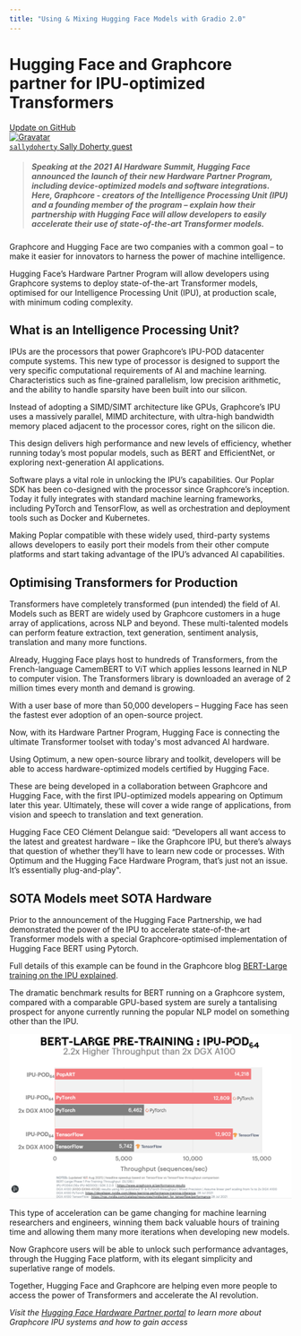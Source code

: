 ```yaml
---
title: "Using & Mixing Hugging Face Models with Gradio 2.0"
---
```


# Hugging Face and Graphcore partner for IPU-optimized Transformers

<div class="blog-metadata">
    <a target="_blank" class="btn no-underline text-sm mb-5 font-sans" href="https://github.com/huggingface/blog/blob/master/graphcore-ipu.md">
        Update on GitHub
    </a>
</div>

<div class="author-card">
    <a href="/sallydoherty">
        <img class="avatar avatar-user" src="https://aeiljuispo.cloudimg.io/v7/https://s3.amazonaws.com/moonup/production/uploads/1631552435426-613f70b0e5e451f0798c4fcd.jpeg?w=200&h=200&f=face" title="Gravatar">
        <div class="bfc">
            <code>sallydoherty</code>
            <span class="fullname">Sally Doherty</span>
            <span class="bg-gray-100 rounded px-1 text-gray-600 text-sm font-mono">guest</span>
        </div>
    </a>
</div>

> ##### Speaking at the 2021 AI Hardware Summit, Hugging Face announced the launch of their new Hardware Partner Program, including device-optimized models and software integrations. Here, Graphcore - creators of the Intelligence Processing Unit (IPU) and a founding member of the program – explain how their partnership with Hugging Face will allow developers to easily accelerate their use of state-of-the-art Transformer models.

Graphcore and Hugging Face are two companies with a common goal – to make it easier for innovators to harness the power of machine intelligence. 

Hugging Face’s Hardware Partner Program will allow developers using Graphcore systems to deploy state-of-the-art Transformer models, optimised for our Intelligence Processing Unit (IPU), at production scale, with minimum coding complexity.

## What is an Intelligence Processing Unit?

IPUs are the processors that power Graphcore’s IPU-POD datacenter compute systems. This new type of processor is designed to support the very specific computational requirements of AI and machine learning. Characteristics such as fine-grained parallelism, low precision arithmetic, and the ability to handle sparsity have been built into our silicon.

Instead of adopting a SIMD/SIMT architecture like GPUs, Graphcore’s IPU uses a massively parallel, MIMD architecture, with ultra-high bandwidth memory placed adjacent to the processor cores, right on the silicon die.

This design delivers high performance and new levels of efficiency, whether running today’s most popular models, such as BERT and EfficientNet, or exploring next-generation AI applications.

Software plays a vital role in unlocking the IPU’s capabilities. Our Poplar SDK has been co-designed with the processor since Graphcore’s inception. Today it fully integrates with standard machine learning frameworks, including PyTorch and TensorFlow, as well as orchestration and deployment tools such as Docker and Kubernetes.

Making Poplar compatible with these widely used, third-party systems allows developers to easily port their models from their other compute platforms and start taking advantage of the IPU’s advanced AI capabilities.

## Optimising Transformers for Production

Transformers have completely transformed (pun intended) the field of AI. Models such as BERT are widely used by Graphcore customers in a huge array of applications, across NLP and beyond. These multi-talented models can perform feature extraction, text generation, sentiment analysis, translation and many more functions.

Already, Hugging Face plays host to hundreds of Transformers, from the French-language CamemBERT to ViT which applies lessons learned in NLP to computer vision. The Transformers library is downloaded an average of 2 million times every month and demand is growing.

With a user base of more than 50,000 developers – Hugging Face has seen the fastest ever adoption of an open-source project.

Now, with its Hardware Partner Program, Hugging Face is connecting the ultimate Transformer toolset with today's most advanced AI hardware.

Using Optimum, a new open-source library and toolkit, developers will be able to access hardware-optimized models certified by Hugging Face.

These are being developed in a collaboration between Graphcore and Hugging Face, with the first IPU-optimized models appearing on Optimum later this year. Ultimately, these will cover a wide range of applications, from vision and speech to translation and text generation.

Hugging Face CEO Clément Delangue said: “Developers all want access to the latest and greatest hardware – like the Graphcore IPU, but there’s always that question of whether they’ll have to learn new code or processes. With Optimum and the Hugging Face Hardware Program, that’s just not an issue. It’s essentially plug-and-play".

## SOTA Models meet SOTA Hardware

Prior to the announcement of the Hugging Face Partnership, we had demonstrated the power of the IPU to accelerate state-of-the-art Transformer models with a special Graphcore-optimised implementation of Hugging Face BERT using Pytorch.

Full details of this example can be found in the Graphcore blog [BERT-Large training on the IPU explained](https://www.graphcore.ai/posts/bert-large-training-on-the-ipu-explained).

The dramatic benchmark results for BERT running on a Graphcore system, compared with a comparable GPU-based system are surely a tantalising prospect for anyone currently running the popular NLP model on something other than the IPU.

![assets/24_sahajBERT/roles_tasks.png](assets/26_graphcore-ipu/graphcore-ipu-bert-large.png)

This type of acceleration can be game changing for machine learning researchers and engineers, winning them back valuable hours of training time and allowing them many more iterations when developing new models.

Now Graphcore users will be able to unlock such performance advantages, through the Hugging Face platform, with its elegant simplicity and superlative range of models.

Together, Hugging Face and Graphcore are helping even more people to access the power of Transformers and accelerate the AI revolution.

*Visit the [Hugging Face Hardware Partner portal](https://huggingface.co/hardware) to learn more about Graphcore IPU systems and how to gain access*
